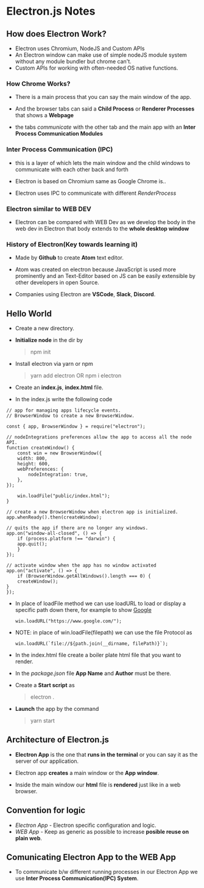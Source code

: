 # Electron.js Notes

## How does Electron Work?

-   Electron uses Chromium, NodeJS and Custom APIs
-   An Electron window can make use of simple nodeJS module system without any module bundler but chrome can't.
-   Custom APIs for working with often-needed OS native functions.

### How Chrome Works?

-   There is a main process that you can say the main window of the app.

-   And the browser tabs can said a **Child Process** or **Renderer Processes** that shows a **Webpage**

-   the tabs _communicate_ with the other tab and the main app with an **Inter Process Communication Modules**

### Inter Process Communication (IPC)

-   this is a layer of which lets the main window and the child windows to communicate with each other back and forth

-   Electron is based on Chromium same as Google Chrome is..

-   Electron uses IPC to communicate with different _RenderProcess_

### Electron similar to WEB DEV

-   Electron can be compared with WEB Dev as we develop the body in the web dev in Electron that body extends to the **whole desktop window**

### History of Electron(Key towards learning it)

-   Made by **Github** to create **Atom** text editor.
-   Atom was created on electron because JavaScript is used more prominently and an Text-Editor based on JS can be easily extensible by other developers in open Source.

-   Companies using Electron are **VSCode**, **Slack**, **Discord**.

## Hello World

-   Create a new directory.
-   **Initialize node** in the dir by

    > npm init

-   Install electron via yarn or npm

    > yarn add electron
    > OR
    > npm i electron

-   Create an **index.js**, **index.html** file.

-   In the index.js write the following code
<!-- prettier-ignore-start -->

```
// app for managing apps lifecycle events.
// BrowserWindow to create a new BrowserWindow.

const { app, BrowserWindow } = require("electron");

// nodeIntegrations preferences allow the app to access all the node API.
function createWindow() {
    const win = new BrowserWindow({
    width: 800,
    height: 600,
    webPreferences: {
        nodeIntegration: true,
    },
});

    win.loadFile("public/index.html");
}

// create a new BrowserWindow when electron app is initialized.
app.whenReady().then(createWindow);

// quits the app if there are no longer any windows.
app.on("window-all-closed", () => {
    if (process.platform !== "darwin") {
    app.quit();
    }
});

// activate window when the app has no window activated
app.on("activate", () => {
    if (BrowserWindow.getAllWindows().length === 0) {
    createWindow();
}
});
```

<!-- prettier-ignore-end -->

-   In place of loadFile method we can use loadURL to load or display a specific path down there, for example to show [Google](https://www.google.com)

    ```
    win.loadURL("https://www.google.com/");
    ```

-   NOTE: in place of win.loadFile(filepath) we can use the file Protocol as

    ```
    win.loadURL(`file://${path.join(__dirname, filePath)}`);
    ```

-   In the index.html file create a boiler plate html file that you want to render.

-   In the _package.json_ file **App Name** and **Author** must be there.

-   Create a **Start script** as

    > electron .

-   **Launch** the app by the command
    > yarn start

## Architecture of Electron.js

-   **Electron App** is the one that **runs in the terminal** or you can say it as the server of our application.

-   Electron app **creates** a main window or the **App window**.

-   Inside the main window our **html** file is **rendered** just like in a web browser.

## Convention for logic

- _Electron App_ - Electron specific configuration and logic.
- _WEB App_ - Keep as generic as possible to increase __posible reuse on plain web__.

## Comunicating Electron App to the WEB App

- To communicate b/w different running processes in our Electron App we use __Inter Process Communication(IPC) System__.
